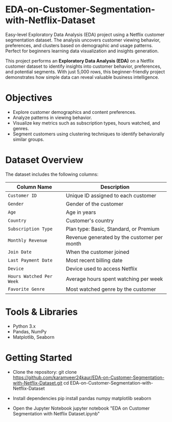 # EDA-on-Customer-Segmentation-with-Netflix-Dataset

Easy-level Exploratory Data Analysis (EDA) project using a Netflix customer segmentation dataset. The analysis uncovers customer viewing behavior, preferences, and clusters based on demographic and usage patterns. Perfect for beginners learning data visualization and insights generation.

This project performs an **Exploratory Data Analysis (EDA)** on a Netflix customer dataset to identify insights into customer behavior, preferences, and potential segments. With just 5,000 rows, this beginner-friendly project demonstrates how simple data can reveal valuable business intelligence.

# Objectives

- Explore customer demographics and content preferences.
- Analyze patterns in viewing behavior.
- Visualize key metrics such as subscription types, hours watched, and genres.
- Segment customers using clustering techniques to identify behaviorally similar groups.

# Dataset Overview

The dataset includes the following columns:

| Column Name           | Description                                      |
|-----------------------|--------------------------------------------------|
| `Customer ID`         | Unique ID assigned to each customer              |
| `Gender`              | Gender of the customer                           |
| `Age`                 | Age in years                                     |
| `Country`             | Customer's country                               |
| `Subscription Type`   | Plan type: Basic, Standard, or Premium           |
| `Monthly Revenue`     | Revenue generated by the customer per month      |
| `Join Date`           | When the customer joined                         |
| `Last Payment Date`   | Most recent billing date                         |
| `Device`              | Device used to access Netflix                    |
| `Hours Watched Per Week` | Average hours spent watching per week         |
| `Favorite Genre`      | Most watched genre by the customer               |

# Tools & Libraries

- Python 3.x
- Pandas, NumPy
- Matplotlib, Seaborn

# Getting Started 

 - Clone the repository:
git clone https://github.com/karamveer24kaur/EDA-on-Customer-Segmentation-with-Netflix-Dataset.git
cd EDA-on-Customer-Segmentation-with-Netflix-Dataset
 
 - Install dependencies
pip install pandas numpy matplotlib seaborn

- Open the Jupyter Notebook
jupyter notebook "EDA on Customer Segmentation with Netflix Dataset.ipynb"


